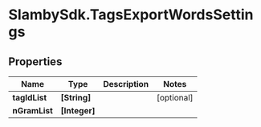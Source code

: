 # SlambySdk.TagsExportWordsSettings

## Properties
Name | Type | Description | Notes
------------ | ------------- | ------------- | -------------
**tagIdList** | **[String]** |  | [optional] 
**nGramList** | **[Integer]** |  | 



